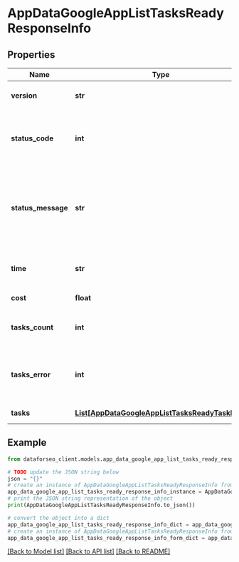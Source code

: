 # AppDataGoogleAppListTasksReadyResponseInfo


## Properties

Name | Type | Description | Notes
------------ | ------------- | ------------- | -------------
**version** | **str** | the current version of the API | [optional] 
**status_code** | **int** | general status code you can find the full list of the response codes here | [optional] 
**status_message** | **str** | general informational message you can find the full list of general informational messages here | [optional] 
**time** | **str** | total execution time, seconds | [optional] 
**cost** | **float** | total tasks cost, USD | [optional] 
**tasks_count** | **int** | the number of tasks in the tasks array | [optional] 
**tasks_error** | **int** | the number of tasks in the tasks array returned with an error | [optional] 
**tasks** | [**List[AppDataGoogleAppListTasksReadyTaskInfo]**](AppDataGoogleAppListTasksReadyTaskInfo.md) | array of tasks | [optional] 

## Example

```python
from dataforseo_client.models.app_data_google_app_list_tasks_ready_response_info import AppDataGoogleAppListTasksReadyResponseInfo

# TODO update the JSON string below
json = "{}"
# create an instance of AppDataGoogleAppListTasksReadyResponseInfo from a JSON string
app_data_google_app_list_tasks_ready_response_info_instance = AppDataGoogleAppListTasksReadyResponseInfo.from_json(json)
# print the JSON string representation of the object
print(AppDataGoogleAppListTasksReadyResponseInfo.to_json())

# convert the object into a dict
app_data_google_app_list_tasks_ready_response_info_dict = app_data_google_app_list_tasks_ready_response_info_instance.to_dict()
# create an instance of AppDataGoogleAppListTasksReadyResponseInfo from a dict
app_data_google_app_list_tasks_ready_response_info_form_dict = app_data_google_app_list_tasks_ready_response_info.from_dict(app_data_google_app_list_tasks_ready_response_info_dict)
```
[[Back to Model list]](../README.md#documentation-for-models) [[Back to API list]](../README.md#documentation-for-api-endpoints) [[Back to README]](../README.md)


